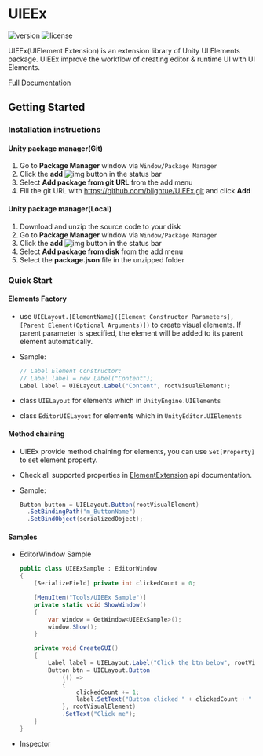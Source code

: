# UIEEx

![version](https://badgen.net/badge/version/0.1.1/orange) ![license](https://badgen.net/github/license/blightue/UIEEx)

UIEEx(UIElement Extension) is an extension library of Unity UI Elements package. UIEEx improve the workflow of creating editor &amp; runtime UI with UI Elements.

[Full Documentation](https://blightue.github.io/UIEEx/)

## Getting Started

### Installation instructions

#### Unity package manager(Git)

1. Go to **Package Manager** window via `Window/Package Manager`
2. Click the **add** ![img](https://docs.unity3d.com/uploads/Main/iconAdd.png) button in the status bar
3. Select **Add package from git URL** from the add menu
4. Fill the git URL with https://github.com/blightue/UIEEx.git and click **Add**

#### Unity package manager(Local)

1. Download and unzip the source code to your disk
2. Go to **Package Manager** window via `Window/Package Manager`
3. Click the **add** ![img](https://docs.unity3d.com/uploads/Main/iconAdd.png) button in the status bar
4. Select **Add package from disk** from the add menu
5. Select the **package.json** file in the unzipped folder

### Quick Start

#### Elements Factory

 * use `UIELayout.[ElementName]([Element Constructor Parameters], [Parent Element(Optional Arguments)])` to create visual elements. If parent parameter is specified, the element will be added to its parent element automatically.

 * Sample:
    ```csharp
    // Label Element Constructor:
    // Label label = new Label("Content");
    Label label = UIELayout.Label("Content", rootVisualElement);
    ```
  
 * class `UIELayout` for elements which in `UnityEngine.UIElements`
 * class `EditorUIELayout` for elements which in `UnityEditor.UIElements`

#### Method chaining

 * UIEEx provide method chaining for elements, you can use `Set[Property]` to set element property.
  
 * Check all supported properties in [ElementExtension](https://blightue.github.io/UIEEx/api/SuiSuiShou.UIEEx.UIEExtension.html#methods) api documentation.

 * Sample:
    ```csharp
    Button button = UIELayout.Button(rootVisualElement)
      .SetBindingPath("m_ButtonName")
      .SetBindObject(serializedObject);
    ```

#### Samples

* EditorWindow Sample

    ```c#
    public class UIEExSample : EditorWindow
    {
        [SerializeField] private int clickedCount = 0;
    
        [MenuItem("Tools/UIEEx Sample")]
        private static void ShowWindow()
        {
            var window = GetWindow<UIEExSample>();
            window.Show();
        }
    
        private void CreateGUI()
        {
            Label label = UIELayout.Label("Click the btn below", rootVisualElement);
            Button btn = UIELayout.Button
                (() =>
                {
                    clickedCount += 1;
                    label.SetText("Button clicked " + clickedCount + " times");
                }, rootVisualElement)
                .SetText("Click me");
        }
    }
    ```
* Inspector
